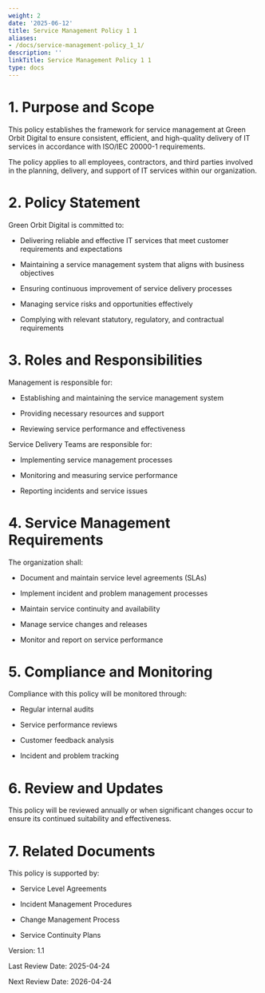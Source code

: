 ```yaml
---
weight: 2
date: '2025-06-12'
title: Service Management Policy 1 1
aliases:
- /docs/service-management-policy_1_1/
description: ''
linkTitle: Service Management Policy 1 1
type: docs
---
```


# 1. Purpose and Scope

This policy establishes the framework for service management at Green Orbit Digital to ensure consistent, efficient, and high-quality delivery of IT services in accordance with ISO/IEC 20000-1 requirements.

The policy applies to all employees, contractors, and third parties involved in the planning, delivery, and support of IT services within our organization.

# 2. Policy Statement

Green Orbit Digital is committed to:

- Delivering reliable and effective IT services that meet customer requirements and expectations

- Maintaining a service management system that aligns with business objectives

- Ensuring continuous improvement of service delivery processes

- Managing service risks and opportunities effectively

- Complying with relevant statutory, regulatory, and contractual requirements

# 3. Roles and Responsibilities

Management is responsible for:

- Establishing and maintaining the service management system

- Providing necessary resources and support

- Reviewing service performance and effectiveness

Service Delivery Teams are responsible for:

- Implementing service management processes

- Monitoring and measuring service performance

- Reporting incidents and service issues

# 4. Service Management Requirements

The organization shall:

- Document and maintain service level agreements (SLAs)

- Implement incident and problem management processes

- Maintain service continuity and availability

- Manage service changes and releases

- Monitor and report on service performance

# 5. Compliance and Monitoring

Compliance with this policy will be monitored through:

- Regular internal audits

- Service performance reviews

- Customer feedback analysis

- Incident and problem tracking

# 6. Review and Updates

This policy will be reviewed annually or when significant changes occur to ensure its continued suitability and effectiveness.

# 7. Related Documents

This policy is supported by:

- Service Level Agreements

- Incident Management Procedures

- Change Management Process

- Service Continuity Plans

Version: 1.1

Last Review Date: 2025-04-24

Next Review Date: 2026-04-24